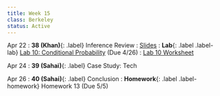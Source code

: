 ```yaml
---
title: Week 15
class: Berkeley
status: Active
---
```


Apr 22
: **38 (Khan)**{: .label} Inference Review
   : [Slides](https://docs.google.com/presentation/d/1MDEXl6kbjn7udNsQeIc_WtLMknqhb6O_PDTRO8ceXPY/edit#slide=id.g610d9f86d0_0_5)
: **Lab**{: .label .label-lab} [Lab 10: Conditional Probability](https://data8.datahub.berkeley.edu/hub/user-redirect/git-pull?repo=https%3A%2F%2Fgithub.com%2Fdata-8%2Fmaterials-sp24&urlpath=tree%2Fmaterials-sp24%2Flab%2Flab10%2Flab10.ipynb) (Due 4/26)
   : [Lab 10 Worksheet](https://drive.google.com/file/d/1f5XKsvr-aF0OjBKzHJSfXVPyRHPVipiB/view?usp=sharing)

Apr 24
: **39 (Sahai)**{: .label} Case Study: Tech
 <!-- : [Slides](#) &#8226; [Demos](#) &#8226; [Blank Demos](#) -->

Apr 26
: **40 (Sahai)**{: .label} Conclusion
: **Homework**{: .label .label-homework} Homework 13 (Due 5/5)
